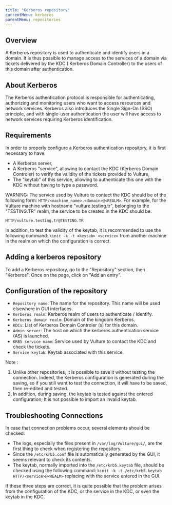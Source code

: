 ```yaml
---
title: "Kerberos repository"
currentMenu: kerberos
parentMenu: repositories
---
```



## Overview

A Kerberos repository is used to authenticate and identify users in a domain. It is thus possible to manage access to the services of a domain via tickets delivered by the KDC ( Kerberos Domain Controller) to the users of this domain after authentication.

## About Kerberos

The Kerberos authentication protocol is responsible for authenticating, authorizing and monitoring users who want to access resources and network services.
Kerberos also introduces the Single Sign-On (SSO) principle, and with single-user authentication the user will have access to network services requiring Kerberos identification.

## Requirements

In order to properly configure a Kerberos authentication repository, it is first necessary to have:

* A Kerberos server,
* A Kerberos "service", allowing to contact the KDC (Kerberos Domain Controler) to verify the validity of the tickets provided to Vulture,
* The "keytab" of this service, allowing to authenticate this one with the KDC without having to type a password.

WARNING: The service used by Vulture to contact the KDC should be of the following form:
`HTTP/<machine_name>.<domain>@<REALM>`. For example, for the Vulture machine with hostname "vulture.testing.tr", belonging to the "TESTING.TR" realm, the service to be created in the KDC should be:
```
HTTP/vulture.testing.tr@TESTING.TR
```

In addition, to test the validity of the keytab, it is recommended to use the following command:
`kinit -k -t <keytab> <service>` from another machine in the realm on which the configuration is correct.

## Adding a kerberos repository

To add a Kerberos repository, go to the "Repository" section, then "Kerberos". Once on the page, click on "Add an entry".

## Configuration of the repository

- `Repository name`: The name for the repository. This name will be used elsewhere in GUI interfaces.
- `Kerberos realm`: Kerberos realm of users to authenticate / identify.
- `Kerberos domain realm`: Domain of the kingdom Kerberos.
- `KDCs`: List of Kerberos Domain Controler (s) for this domain.
- `Admin server`: The host on which the kerberos authentication service (AS) is launched.
- `KRB5 service name`: Service used by Vulture to contact the KDC and check the tickets.
- `Service keytab`: Keytab associated with this service.

Note :
1. Unlike other repositories, it is possible to save it without testing the connection. Indeed, the Kerberos configuration is generated during the saving, so if you still want to test the connection, it will have to be saved, then re-edited and tested.
2. In addition, during saving, the keytab is tested against the entered configuration; It is not possible to import an invalid keytab.


## Troubleshooting Connections

In case that connection problems occur, several elements should be checked:

* The logs, especially the files present in `/var/log/Vulture/gui/`, are the first thing to check when registering the repository.
* Since the `/etc/krb5.conf` file is automatically generated by the GUI, it seems relevant to check its contents.
* The keytab, normally imported into the `/etc/krb5.keytab` file, should be checked using the following command:
`kinit -k -t /etc/krb5.keytab HTTP/<service>@<REALM>` replacing with the service entered in the GUI.

If these three steps are correct, it is quite possible that the problem arises from the configuration of the KDC, or the service in the KDC, or even the keytab in the KDC.

